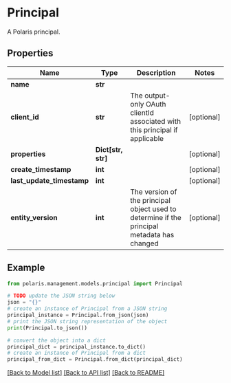 # Principal

A Polaris principal.

## Properties

Name | Type | Description | Notes
------------ | ------------- | ------------- | -------------
**name** | **str** |  | 
**client_id** | **str** | The output-only OAuth clientId associated with this principal if applicable | [optional] 
**properties** | **Dict[str, str]** |  | [optional] 
**create_timestamp** | **int** |  | [optional] 
**last_update_timestamp** | **int** |  | [optional] 
**entity_version** | **int** | The version of the principal object used to determine if the principal metadata has changed | [optional] 

## Example

```python
from polaris.management.models.principal import Principal

# TODO update the JSON string below
json = "{}"
# create an instance of Principal from a JSON string
principal_instance = Principal.from_json(json)
# print the JSON string representation of the object
print(Principal.to_json())

# convert the object into a dict
principal_dict = principal_instance.to_dict()
# create an instance of Principal from a dict
principal_from_dict = Principal.from_dict(principal_dict)
```
[[Back to Model list]](../README.md#documentation-for-models) [[Back to API list]](../README.md#documentation-for-api-endpoints) [[Back to README]](../README.md)


